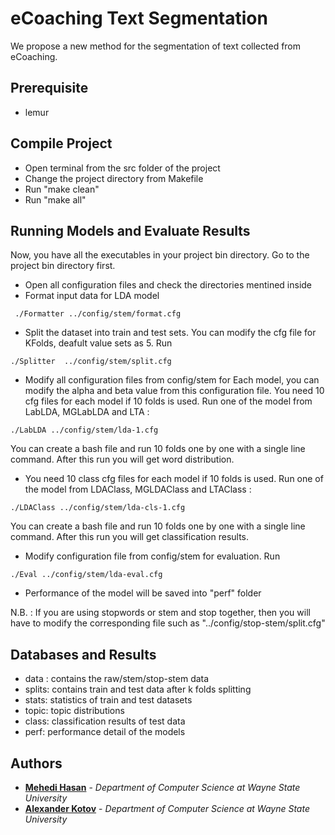 # eCoaching Text Segmentation

We propose a new method for the segmentation of text collected from eCoaching.

## Prerequisite
  
  * lemur

## Compile Project

  * Open terminal from the src folder of the project
  * Change the project directory from Makefile
  * Run "make clean"
  * Run "make all"

## Running Models and Evaluate Results

Now, you have all the executables in your project bin directory. Go to the project bin directory first.
  
  * Open all configuration files and check the directories mentined inside
  * Format input data for LDA model
```
 ./Formatter ../config/stem/format.cfg
```
  * Split the dataset into train and test sets. You can modify the cfg file for KFolds, deafult value sets as 5. Run 
```
./Splitter  ../config/stem/split.cfg
```
  * Modify all configuration files from config/stem for Each model, you can modify the alpha and beta value from this configuration file. You need 10 cfg files for each model if 10 folds is used. Run one of the model from LabLDA, MGLabLDA and LTA :
```
./LabLDA ../config/stem/lda-1.cfg
```
You can create a bash file and run 10 folds one by one with a single line command. After this run you will get word distribution. 
  * You need 10 class cfg files for each model if 10 folds is used. Run one of the model from LDAClass, MGLDAClass and LTAClass :
```
./LDAClass ../config/stem/lda-cls-1.cfg
```
You can create a bash file and run 10 folds one by one with a single line command. After this run you will get classification results.   
  * Modify configuration file from config/stem for evaluation. Run
```
./Eval ../config/stem/lda-eval.cfg
```
  * Performance of the model will be  saved into "perf" folder


N.B. : If you are using stopwords or stem and stop together, then you will have to modify the corresponding file such as "../config/stop-stem/split.cfg"

## Databases and Results
 * data : contains the raw/stem/stop-stem data
 * splits: contains train and test data after k folds splitting
 * stats: statistics of train and test datasets 
 * topic: topic distributions
 * class: classification results of test data
 * perf: performance detail of the models

## Authors

* **[Mehedi Hasan](http://www.cs.wayne.edu/mehedi/)** - *Department of Computer Science at Wayne State University*
* **[Alexander Kotov](http://www.cs.wayne.edu/kotov/)** - *Department of Computer Science at Wayne State University*


